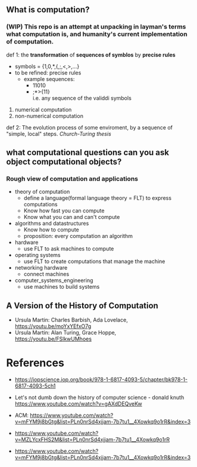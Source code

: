 ## What is computation?
### (WIP) This repo is an attempt at unpacking in layman's terms what computation is, and humanity's current implementation of computation.

def 1: the **transformation** of **sequences of symblos** by **precise rules**

- symbols = {1,0,\*,{,;,<,>,...}
- to be refined: precise rules
  - example sequences:
    - 11010
    - ;\*>{11}  
      i.e. any sequence of the validdi symbols

1. numerical computation
2. non-numerical computation

def 2: The evolution process of some enviroment, by a sequence of "simple, local" steps. _Church-Turing thesis_

## what computational questions can you ask object computational objects?

### Rough view of computation and applications

- theory of computation
  - define a language(formal language theory = FLT) to express computations
  - Know how fast you can compute
  - Know what you can and can't compute
- algorithms and datastructures
  - Know how to compute
  - proposition: every computation an algorithm
- hardware
  - use FLT to ask machines to compute
- operating systems
  - use FLT to create computations that manage the machine
- networking hardware
  - connect machines
- computer_systems_engineering
  - use machines to build systems

## A Version of the History of Computation
* Ursula Martin: Charles Barbish, Ada Lovelace, https://youtu.be/moYxYEfxO7g
* Ursula Martin: Alan Turing, Grace Hoppe, https://youtu.be/FSlkwUMhoes
# References

- https://iopscience.iop.org/book/978-1-6817-4093-5/chapter/bk978-1-6817-4093-5ch1

- Let's not dumb down the history of computer science - donald knuth
https://www.youtube.com/watch?v=gAXdDEQveKw

- ACM: https://www.youtube.com/watch?v=mFYM9j8bGtg&list=PLn0nrSd4xjjam-7b7tu1__4Xowkq9o1rR&index=3

- https://www.youtube.com/watch?v=MZLYcxFHS2M&list=PLn0nrSd4xjjam-7b7tu1__4Xowkq9o1rR

- https://www.youtube.com/watch?v=mFYM9j8bGtg&list=PLn0nrSd4xjjam-7b7tu1__4Xowkq9o1rR&index=3
